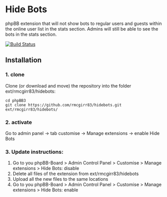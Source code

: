 Hide Bots
=========================

phpBB extension that will not show bots to regular users and guests within the online user list in the stats section.  Admins will still be able to see the bots in the stats section.

[![Build Status](https://travis-ci.org/rmcgirr83/hidebots.svg?branch=master)](https://travis-ci.org/rmcgirr83/hidebots)
## Installation

### 1. clone
Clone (or download and move) the repository into the folder ext/rmcgirr83/hidebots:

```
cd phpBB3
git clone https://github.com/rmcgirr83/hidebots.git ext/rmcgirr83/hidebots/
```

### 2. activate
Go to admin panel -> tab customise -> Manage extensions -> enable Hide Bots


### 3. Update instructions:
1. Go to you phpBB-Board > Admin Control Panel > Customise > Manage extensions > Hide Bots: disable
2. Delete all files of the extension from ext/rmcgirr83/hidebots
3. Upload all the new files to the same locations
4. Go to you phpBB-Board > Admin Control Panel > Customise > Manage extensions > Hide Bots: enable